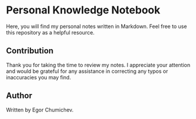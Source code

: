 # Personal Knowledge Notebook

Here, you will find my personal notes written in Markdown. Feel free to use this repository as a helpful resource.

## Contribution

Thank you for taking the time to review my notes. I appreciate your attention and would be grateful for any assistance in correcting any typos or inaccuracies you may find.

## Author

Written by Egor Chumichev.
